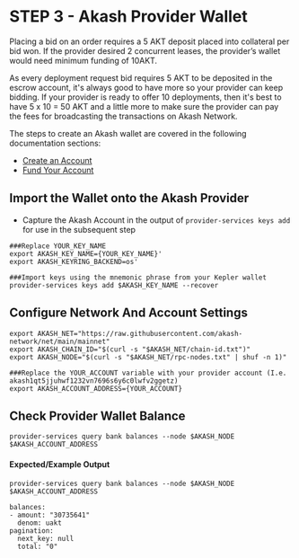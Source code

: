 # STEP 3 - Akash Provider Wallet

Placing a bid on an order requires a 5 AKT deposit placed into collateral per bid won. If the provider desired 2 concurrent leases, the provider’s wallet would need minimum funding of 10AKT.

As every deployment request bid requires 5 AKT to be deposited in the escrow account, it's always good to have more so your provider can keep bidding. If your provider is ready to offer 10 deployments, then it's best to have 5 x 10 = 50 AKT and a little more to make sure the provider can pay the fees for broadcasting the transactions on Akash Network.

The steps to create an Akash wallet are covered in the following documentation sections:

* [Create an Account](https://docs.akash.network/guides/cli/detailed-steps/part-2.-create-an-account)
* [Fund Your Account](https://docs.akash.network/guides/cli/detailed-steps/part-3.-fund-your-account)

## Import the Wallet onto the Akash Provider

* Capture the Akash Account in the output of `provider-services keys add` for use in the subsequent step

```
###Replace YOUR_KEY_NAME
export AKASH_KEY_NAME={YOUR_KEY_NAME}'
export AKASH_KEYRING_BACKEND=os'

###Import keys using the mnemonic phrase from your Kepler wallet
provider-services keys add $AKASH_KEY_NAME --recover
```

## Configure Network And Account Settings

```
export AKASH_NET="https://raw.githubusercontent.com/akash-network/net/main/mainnet"
export AKASH_CHAIN_ID="$(curl -s "$AKASH_NET/chain-id.txt")"
export AKASH_NODE="$(curl -s "$AKASH_NET/rpc-nodes.txt" | shuf -n 1)"

###Replace the YOUR_ACCOUNT variable with your provider account (I.e. akash1qt5jjuhwf1232vn7696s6y6c0lwfv2ggetz)
export AKASH_ACCOUNT_ADDRESS={YOUR_ACCOUNT}
```

## Check Provider Wallet Balance

```
provider-services query bank balances --node $AKASH_NODE $AKASH_ACCOUNT_ADDRESS
```

#### Expected/Example Output

```
provider-services query bank balances --node $AKASH_NODE $AKASH_ACCOUNT_ADDRESS

balances:
- amount: "30735641"
  denom: uakt
pagination:
  next_key: null
  total: "0"
```
